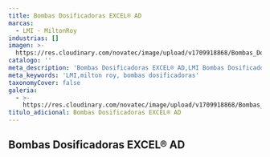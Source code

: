```yaml
---
title: Bombas Dosificadoras EXCEL® AD
marcas:
  - LMI - MiltonRoy
industrias: []
imagen: >-
  https://res.cloudinary.com/novatec/image/upload/v1709918868/Bombas_Dosificadoras_EXCEL_AD_efotn4.png
catalogo: ''
meta_description: 'Bombas Dosificadoras EXCEL® AD,LMI Bombas Dosificadoras, Milton Roy'
meta_keywords: 'LMI,milton roy, bombas dosificadoras'
taxonomyCover: false
galeria:
  - >-
    https://res.cloudinary.com/novatec/image/upload/v1709918868/Bombas_Dosificadoras_EXCEL_AD_efotn4.png
titulo_adicional: Bombas Dosificadoras EXCEL® AD
---
```


## **Bombas Dosificadoras EXCEL® AD**
